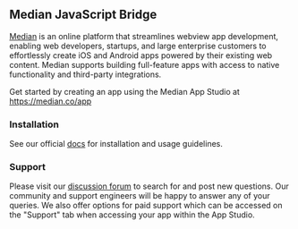 ##  Median JavaScript Bridge

[Median](https://median.co) is an online platform that streamlines webview app development, enabling web developers, startups, and large enterprise customers to effortlessly create iOS and Android apps powered by their existing web content. Median supports building full-feature apps with access to native functionality and third-party integrations. 

Get started by creating an app using the Median App Studio at https://median.co/app

### Installation

See our official [docs](https://median.co/docs/npm-package) for installation and usage guidelines.

### Support

Please visit our [discussion forum](https://median.co/discuss) to search for and post new questions. Our community and support engineers will be happy to answer any of your queries. We also offer options for paid support which can be accessed on the "Support" tab when accessing your app within the App Studio.